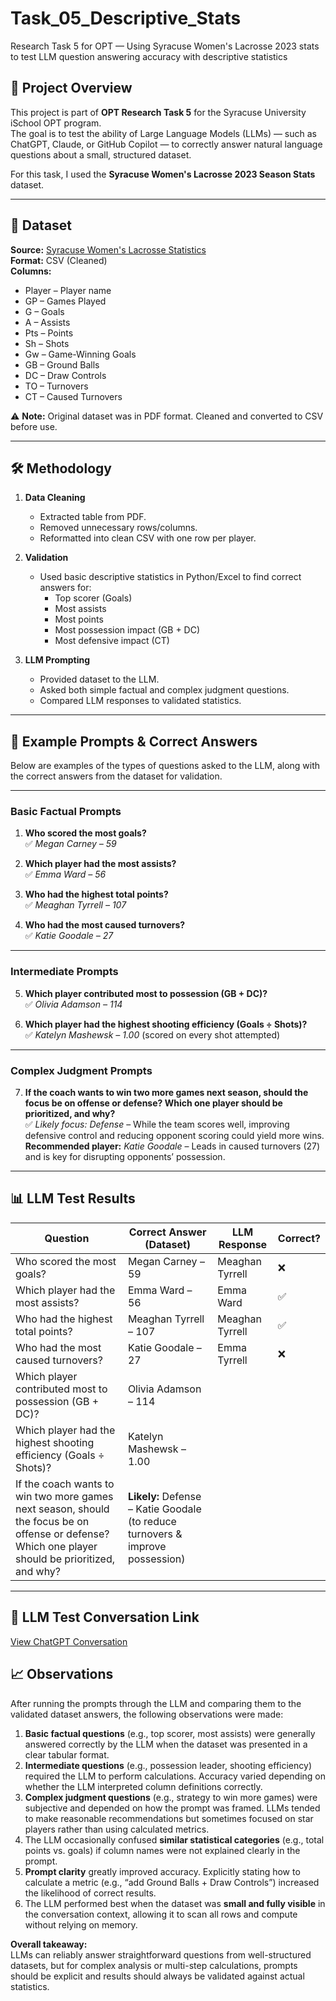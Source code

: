 # Task_05_Descriptive_Stats
Research Task 5 for OPT — Using Syracuse Women's Lacrosse 2023 stats to test LLM question answering accuracy with descriptive statistics

## 📌 Project Overview
This project is part of **OPT Research Task 5** for the Syracuse University iSchool OPT program.  
The goal is to test the ability of Large Language Models (LLMs) — such as ChatGPT, Claude, or GitHub Copilot — to correctly answer natural language questions about a small, structured dataset.  

For this task, I used the **Syracuse Women's Lacrosse 2023 Season Stats** dataset.

---

## 📂 Dataset
**Source:** [Syracuse Women's Lacrosse Statistics](https://cuse.com/sports/2013/1/16/WLAX_0116134638)  
**Format:** CSV (Cleaned)  
**Columns:**
- Player – Player name
- GP – Games Played
- G – Goals
- A – Assists
- Pts – Points
- Sh – Shots
- Gw – Game-Winning Goals
- GB – Ground Balls
- DC – Draw Controls
- TO – Turnovers
- CT – Caused Turnovers

⚠️ **Note:** Original dataset was in PDF format. Cleaned and converted to CSV before use.

---

## 🛠️ Methodology
1. **Data Cleaning**
   - Extracted table from PDF.
   - Removed unnecessary rows/columns.
   - Reformatted into clean CSV with one row per player.
   
2. **Validation**
   - Used basic descriptive statistics in Python/Excel to find correct answers for:
     - Top scorer (Goals)
     - Most assists
     - Most points
     - Most possession impact (GB + DC)
     - Most defensive impact (CT)

3. **LLM Prompting**
   - Provided dataset to the LLM.
   - Asked both simple factual and complex judgment questions.
   - Compared LLM responses to validated statistics.

---

## 💬 Example Prompts & Correct Answers

Below are examples of the types of questions asked to the LLM, along with the correct answers from the dataset for validation.

---

### **Basic Factual Prompts**
1. **Who scored the most goals?**  
   ✅ *Megan Carney – 59*

2. **Which player had the most assists?**  
   ✅ *Emma Ward – 56*

3. **Who had the highest total points?**  
   ✅ *Meaghan Tyrrell – 107*

4. **Who had the most caused turnovers?**  
   ✅ *Katie Goodale – 27*

---

### **Intermediate Prompts**
5. **Which player contributed most to possession (GB + DC)?**  
   ✅ *Olivia Adamson – 114*

6. **Which player had the highest shooting efficiency (Goals ÷ Shots)?**  
   ✅ *Katelyn Mashewsk – 1.00* (scored on every shot attempted)

---

### **Complex Judgment Prompts**
7. **If the coach wants to win two more games next season, should the focus be on offense or defense? Which one player should be prioritized, and why?**  
   ✅ *Likely focus: Defense* – While the team scores well, improving defensive control and reducing opponent scoring could yield more wins.  
   **Recommended player:** *Katie Goodale* – Leads in caused turnovers (27) and is key for disrupting opponents’ possession.

---

## 📊 LLM Test Results

| Question | Correct Answer (Dataset) | LLM Response | Correct? |
|----------|--------------------------|--------------|----------|
| Who scored the most goals? | Megan Carney – 59 | Meaghan Tyrrell | ❌ |
| Which player had the most assists? | Emma Ward – 56 | Emma Ward | ✅ |
| Who had the highest total points? | Meaghan Tyrrell – 107 | Meaghan Tyrrell | ✅ |
| Who had the most caused turnovers? | Katie Goodale – 27 | Emma Tyrrell | ❌ |
| Which player contributed most to possession (GB + DC)? | Olivia Adamson – 114 |  |  |
| Which player had the highest shooting efficiency (Goals ÷ Shots)? | Katelyn Mashewsk – 1.00 |  |  |
| If the coach wants to win two more games next season, should the focus be on offense or defense? Which one player should be prioritized, and why? | **Likely:** Defense – Katie Goodale (to reduce turnovers & improve possession) |  |  |

---

## 🔗 LLM Test Conversation Link
[View ChatGPT Conversation](https://chatgpt.com/share/688eb41c-1e5c-8005-b5b6-dc09dcd6e995)


## 📈 Observations

After running the prompts through the LLM and comparing them to the validated dataset answers, the following observations were made:

1. **Basic factual questions** (e.g., top scorer, most assists) were generally answered correctly by the LLM when the dataset was presented in a clear tabular format.
2. **Intermediate questions** (e.g., possession leader, shooting efficiency) required the LLM to perform calculations. Accuracy varied depending on whether the LLM interpreted column definitions correctly.
3. **Complex judgment questions** (e.g., strategy to win more games) were subjective and depended on how the prompt was framed. LLMs tended to make reasonable recommendations but sometimes focused on star players rather than using calculated metrics.
4. The LLM occasionally confused **similar statistical categories** (e.g., total points vs. goals) if column names were not explained clearly in the prompt.
5. **Prompt clarity** greatly improved accuracy. Explicitly stating how to calculate a metric (e.g., “add Ground Balls + Draw Controls”) increased the likelihood of correct results.
6. The LLM performed best when the dataset was **small and fully visible** in the conversation context, allowing it to scan all rows and compute without relying on memory.

**Overall takeaway:**  
LLMs can reliably answer straightforward questions from well-structured datasets, but for complex analysis or multi-step calculations, prompts should be explicit and results should always be validated against actual statistics.
